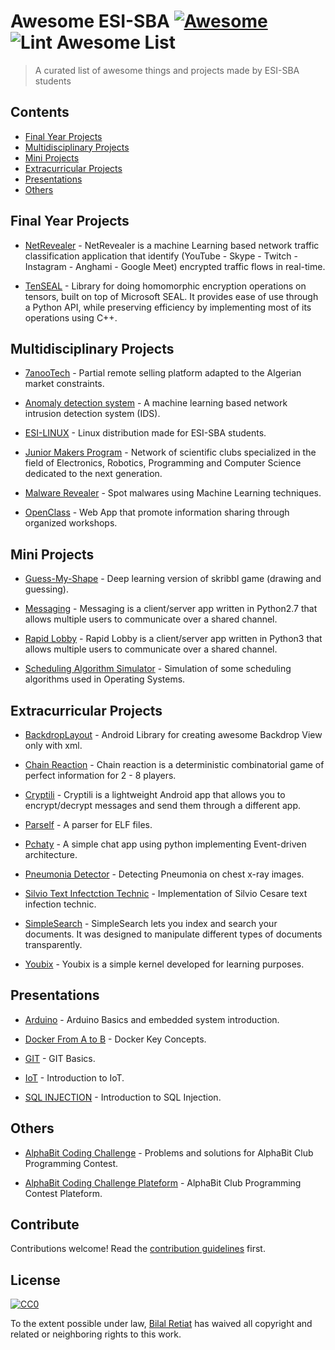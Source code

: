 
# Awesome ESI-SBA [![Awesome](https://awesome.re/badge.svg)](https://awesome.re) <!--lint ignore no-dead-urls-->![Lint Awesome List](https://github.com/philomath213/awesome-esi-sba/workflows/Lint%20Awesome%20List/badge.svg)

> A curated list of awesome things and projects made by ESI-SBA students


## Contents

- [Final Year Projects](#final-year-projects)
- [Multidisciplinary Projects](#multidisciplinary-projects)
- [Mini Projects](#mini-projects)
- [Extracurricular Projects](#extracurricular-projects)
- [Presentations](#presentations)
- [Others](#others)



## Final Year Projects

- [NetRevealer](https://github.com/NetRevealer/NetRevealer) - NetRevealer is a machine Learning based network traffic classification application that identify (YouTube - Skype - Twitch - Instagram - Anghami - Google Meet) encrypted traffic flows in real-time.

- [TenSEAL](https://github.com/OpenMined/TenSEAL) - Library for doing homomorphic encryption operations on tensors, built on top of Microsoft SEAL. It provides ease of use through a Python API, while preserving efficiency by implementing most of its operations using C++.


## Multidisciplinary Projects

- [7anooTech](https://github.com/th3happybit/7anooTech) - Partial remote selling platform adapted to the Algerian market constraints.

- [Anomaly detection system](https://github.com/bibs2091/Anomaly-detection-system) - A machine learning based network intrusion detection system (IDS).

- [ESI-LINUX](https://github.com/youben11/ESI_Linux) - Linux distribution made for ESI-SBA students.

- [Junior Makers Program](https://github.com/ossamaazzaz/JMP) - Network of scientific clubs specialized in the field of Electronics, Robotics, Programming and Computer Science dedicated to the next generation.

- [Malware Revealer](https://github.com/malware-revealer/malware-revealer) - Spot malwares using Machine Learning techniques.

- [OpenClass](https://github.com/youben11/open-class) - Web App that promote information sharing through organized workshops.


## Mini Projects

- [Guess-My-Shape](https://github.com/bibs2091/Guess-my-shape) - Deep learning version of skribbl game (drawing and guessing).

- [Messaging](https://github.com/youben11/messaging) - Messaging is a client/server app written in Python2.7 that allows multiple users to communicate over a shared channel.

- [Rapid Lobby](https://github.com/philomath213/rapid_lobby) - Rapid Lobby is a client/server app written in Python3 that allows multiple users to communicate over a shared channel.

- [Scheduling Algorithm Simulator](https://github.com/youben11/sched-algo) - Simulation of some scheduling algorithms used in Operating Systems.

## Extracurricular Projects

- [BackdropLayout](https://github.com/roiacult/BackdropLayout) - Android Library for creating awesome Backdrop View only with xml.

- [Chain Reaction](https://github.com/youben11/chain-reaction) - Chain reaction is a deterministic combinatorial game of perfect information for 2 - 8 players.

- [Cryptili](https://github.com/youben11/cryptili) - Cryptili is a lightweight Android app that allows you to encrypt/decrypt messages and send them through a different app.

- [Parself](https://github.com/youben11/parself) - A parser for ELF files.

- [Pchaty](https://github.com/th3happybit/Pchaty) - A simple chat app using python implementing Event-driven architecture.

- [Pneumonia Detector](https://github.com/LatrecheYasser/pneumonia-detector) - Detecting Pneumonia on chest x-ray images.

- [Silvio Text Infectction Technic](https://github.com/youben11/silvio-text-infect) - Implementation of Silvio Cesare text infection technic.

- [SimpleSearch](https://github.com/youben11/simplesearch) - SimpleSearch lets you index and search your documents. It was designed to manipulate different types of documents transparently.

- [Youbix](https://github.com/youben11/youbix) - Youbix is a simple kernel developed for learning purposes.

## Presentations

- [Arduino](https://docs.google.com/presentation/d/1DGIUgnXk5muNqSxVkXtXMeHE8Iws7OOhBohQDGgBn1A/edit?usp=sharing) - Arduino Basics and embedded system introduction.

- [Docker From A to B](https://philomath213.github.io/talk/docker-from-a-to-b/) - Docker Key Concepts.

- [GIT](https://docs.google.com/presentation/d/13d1OGVyJGoMLX1JaI7EtkdkZ4NvJkJZhiP4Gp1B3ueQ/edit?usp=sharing) - GIT Basics.

- [IoT](https://docs.google.com/presentation/d/1Bp-NdA_T6bsS9mtpXbWsEFxp0X2kRLJHVO8ND6C7VLc/edit?usp=sharing) - Introduction to IoT.

- [SQL INJECTION](https://philomath213.github.io/talk/sql-injection/) - Introduction to SQL Injection.


## Others

- [AlphaBit Coding Challenge](https://github.com/AlphaBitClub/alphabit-coding-challenge) - Problems and solutions for AlphaBit Club Programming Contest.

- [AlphaBit Coding Challenge Plateform](https://github.com/AlphaBitClub/alphabit-coding-challenge-platform) - AlphaBit Club Programming Contest Plateform.


## Contribute

Contributions welcome! Read the [contribution guidelines](contributing.md) first.


## License

[![CC0](https://mirrors.creativecommons.org/presskit/buttons/88x31/svg/cc-zero.svg)](https://creativecommons.org/publicdomain/zero/1.0)

To the extent possible under law, [Bilal Retiat](https://philomath213.github.io) has waived all copyright and
related or neighboring rights to this work.
